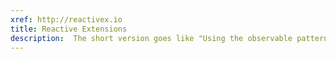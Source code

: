 ```yaml
---
xref: http://reactivex.io
title: Reactive Extensions
description:  The short version goes like "Using the observable pattern on streams".  There is some [math behind it all](https://youtu.be/looJcaeboBY).
---
```


